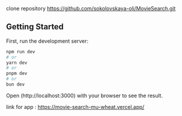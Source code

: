 clone repository https://github.com/sokolovskaya-oli/MovieSearch.git

## Getting Started

First, run the development server:

```bash
npm run dev
# or
yarn dev
# or
pnpm dev
# or
bun dev
```

Open (http://localhost:3000) with your browser to see the result.

link for app :
https://movie-search-mu-wheat.vercel.app/
